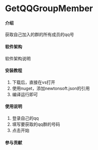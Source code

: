 # GetQQGroupMember

#### 介绍
获取自己加入的群的所有成员的qq号

#### 软件架构
软件架构说明


#### 安装教程

1.  下载后，直接在vs打开
2.  使用nuget，添加newtonsoft.json的引用
3.  编译运行即可

#### 使用说明

1.  登录自己的qq
2.  填写要获取的qq群的号码
3.  点击开始

#### 参与贡献
